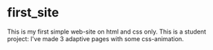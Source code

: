# first_site
This is my first simple web-site on html and css only. This is a student project: I've made 3 adaptive pages with some css-animation.
